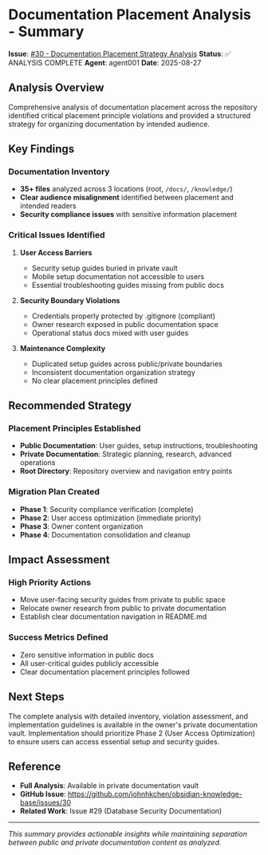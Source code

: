 # Documentation Placement Analysis - Summary

**Issue**: [#30 - Documentation Placement Strategy Analysis](https://github.com/johnhkchen/obsidian-knowledge-base/issues/30)
**Status**: ✅ ANALYSIS COMPLETE
**Agent**: agent001
**Date**: 2025-08-27

## Analysis Overview

Comprehensive analysis of documentation placement across the repository identified critical placement principle violations and provided a structured strategy for organizing documentation by intended audience.

## Key Findings

### Documentation Inventory
- **35+ files** analyzed across 3 locations (root, `/docs/`, `/knowledge/`)
- **Clear audience misalignment** identified between placement and intended readers
- **Security compliance issues** with sensitive information placement

### Critical Issues Identified

1. **User Access Barriers**
   - Security setup guides buried in private vault
   - Mobile setup documentation not accessible to users
   - Essential troubleshooting guides missing from public docs

2. **Security Boundary Violations** 
   - Credentials properly protected by .gitignore (compliant)
   - Owner research exposed in public documentation space
   - Operational status docs mixed with user guides

3. **Maintenance Complexity**
   - Duplicated setup guides across public/private boundaries
   - Inconsistent documentation organization strategy
   - No clear placement principles defined

## Recommended Strategy

### Placement Principles Established
- **Public Documentation**: User guides, setup instructions, troubleshooting
- **Private Documentation**: Strategic planning, research, advanced operations
- **Root Directory**: Repository overview and navigation entry points

### Migration Plan Created
- **Phase 1**: Security compliance verification (complete)
- **Phase 2**: User access optimization (immediate priority)
- **Phase 3**: Owner content organization 
- **Phase 4**: Documentation consolidation and cleanup

## Impact Assessment

### High Priority Actions
- Move user-facing security guides from private to public space
- Relocate owner research from public to private documentation
- Establish clear documentation navigation in README.md

### Success Metrics Defined
- Zero sensitive information in public docs
- All user-critical guides publicly accessible
- Clear documentation placement principles followed

## Next Steps

The complete analysis with detailed inventory, violation assessment, and implementation guidelines is available in the owner's private documentation vault. Implementation should prioritize Phase 2 (User Access Optimization) to ensure users can access essential setup and security guides.

## Reference

- **Full Analysis**: Available in private documentation vault
- **GitHub Issue**: https://github.com/johnhkchen/obsidian-knowledge-base/issues/30
- **Related Work**: Issue #29 (Database Security Documentation)

---
*This summary provides actionable insights while maintaining separation between public and private documentation content as analyzed.*